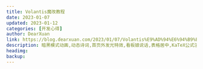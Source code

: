 ```yaml
---
title: Volantis魔改教程
date: 2023-01-07
updated: 2023-01-12
categories: [开发心得]
author: DearXuan
link: https://blog.dearxuan.com/2023/01/07/Volantis%E9%AD%94%E6%94%B9%E6%95%99%E7%A8%8B/
description: 暗黑模式动画,动态诗词,首页外发光特效,看板娘说话,表格居中,KaTeX公式渲染
headimg:
backup: 
---
```

